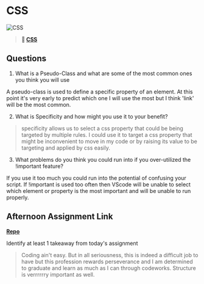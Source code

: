 # CSS

![CSS](https://bcw.blob.core.windows.net/public/cssUnit/1411879719053976)

> **📖 [CSS](https://codeworksacademy.com/fs-student-guide/resources/wk1/03-CSS)**

## Questions

1. What is a Pseudo-Class and what are some of the most common ones you think you will use

A pseudo-class is used to define a specific property of an element. At this point it's very early to predict which one I will use the most but I think 'link' will be the most common. 

2. What is Specificity and how might you use it to your benefit?

>specificity allows us to select a css property that could be being targeted by multiple rules. I could use it to target a css property that might be inconvenient to move in my code or by raising its value to be targeting and applied by css easily. 

3. What problems do you think you could run into if you over-utilized the !important feature?

If you use it too much you could run into the potential of confusing your script. If !important is used too often then VScode will be unable to select which element or property is the most important and will be unable to run properly.

## Afternoon Assignment Link

**[Repo](https://github.com/IsaiahLeiva/coolsite)**

Identify at least 1 takeaway from today's assignment

>Coding ain't easy. But in all seriousness, this is indeed a difficult job to have but this profession rewards perseverance and I am determined to graduate and learn as much as I can through codeworks. Structure is verrrrrry important as well. 
